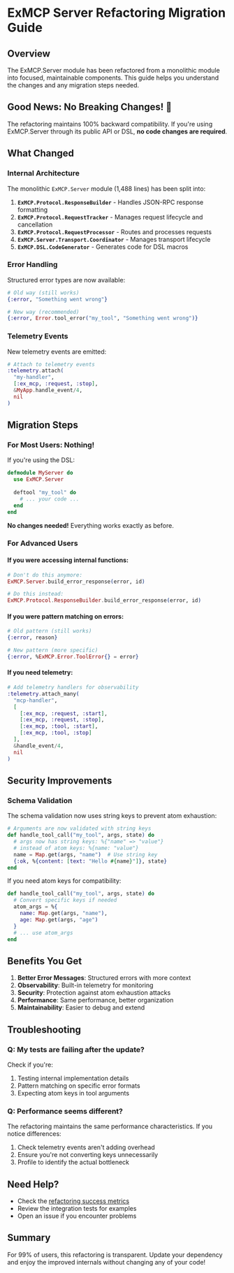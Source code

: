 # ExMCP Server Refactoring Migration Guide

## Overview

The ExMCP.Server module has been refactored from a monolithic module into focused, maintainable components. This guide helps you understand the changes and any migration steps needed.

## Good News: No Breaking Changes! 🎉

The refactoring maintains 100% backward compatibility. If you're using ExMCP.Server through its public API or DSL, **no code changes are required**.

## What Changed

### Internal Architecture

The monolithic `ExMCP.Server` module (1,488 lines) has been split into:

1. **`ExMCP.Protocol.ResponseBuilder`** - Handles JSON-RPC response formatting
2. **`ExMCP.Protocol.RequestTracker`** - Manages request lifecycle and cancellation
3. **`ExMCP.Protocol.RequestProcessor`** - Routes and processes requests
4. **`ExMCP.Server.Transport.Coordinator`** - Manages transport lifecycle
5. **`ExMCP.DSL.CodeGenerator`** - Generates code for DSL macros

### Error Handling

Structured error types are now available:

```elixir
# Old way (still works)
{:error, "Something went wrong"}

# New way (recommended)
{:error, Error.tool_error("my_tool", "Something went wrong")}
```

### Telemetry Events

New telemetry events are emitted:

```elixir
# Attach to telemetry events
:telemetry.attach(
  "my-handler",
  [:ex_mcp, :request, :stop],
  &MyApp.handle_event/4,
  nil
)
```

## Migration Steps

### For Most Users: Nothing!

If you're using the DSL:

```elixir
defmodule MyServer do
  use ExMCP.Server
  
  deftool "my_tool" do
    # ... your code ...
  end
end
```

**No changes needed!** Everything works exactly as before.

### For Advanced Users

#### If you were accessing internal functions:

```elixir
# Don't do this anymore:
ExMCP.Server.build_error_response(error, id)

# Do this instead:
ExMCP.Protocol.ResponseBuilder.build_error_response(error, id)
```

#### If you were pattern matching on errors:

```elixir
# Old pattern (still works)
{:error, reason}

# New pattern (more specific)
{:error, %ExMCP.Error.ToolError{} = error}
```

#### If you need telemetry:

```elixir
# Add telemetry handlers for observability
:telemetry.attach_many(
  "mcp-handler",
  [
    [:ex_mcp, :request, :start],
    [:ex_mcp, :request, :stop],
    [:ex_mcp, :tool, :start],
    [:ex_mcp, :tool, :stop]
  ],
  &handle_event/4,
  nil
)
```

## Security Improvements

### Schema Validation

The schema validation now uses string keys to prevent atom exhaustion:

```elixir
# Arguments are now validated with string keys
def handle_tool_call("my_tool", args, state) do
  # args now has string keys: %{"name" => "value"}
  # instead of atom keys: %{name: "value"}
  name = Map.get(args, "name")  # Use string key
  {:ok, %{content: [text: "Hello #{name}"]}, state}
end
```

If you need atom keys for compatibility:

```elixir
def handle_tool_call("my_tool", args, state) do
  # Convert specific keys if needed
  atom_args = %{
    name: Map.get(args, "name"),
    age: Map.get(args, "age")
  }
  # ... use atom_args
end
```

## Benefits You Get

1. **Better Error Messages**: Structured errors with more context
2. **Observability**: Built-in telemetry for monitoring
3. **Security**: Protection against atom exhaustion attacks
4. **Performance**: Same performance, better organization
5. **Maintainability**: Easier to debug and extend

## Troubleshooting

### Q: My tests are failing after the update?

Check if you're:
1. Testing internal implementation details
2. Pattern matching on specific error formats
3. Expecting atom keys in tool arguments

### Q: Performance seems different?

The refactoring maintains the same performance characteristics. If you notice differences:
1. Check telemetry events aren't adding overhead
2. Ensure you're not converting keys unnecessarily
3. Profile to identify the actual bottleneck

## Need Help?

- Check the [refactoring success metrics](./refactoring-success-metrics.md)
- Review the integration tests for examples
- Open an issue if you encounter problems

## Summary

For 99% of users, this refactoring is transparent. Update your dependency and enjoy the improved internals without changing any of your code!